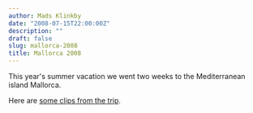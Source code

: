 ```yaml
---
author: Mads Klinkby
date: "2008-07-15T22:00:00Z"
description: ""
draft: false
slug: mallorca-2008
title: Mallorca 2008
---
```



This year's summer vacation we went two weeks to the Mediterranean island Mallorca.

Here are [some clips from the trip](http://www.youtube.com/watch?v=hM14q62tEUI).

